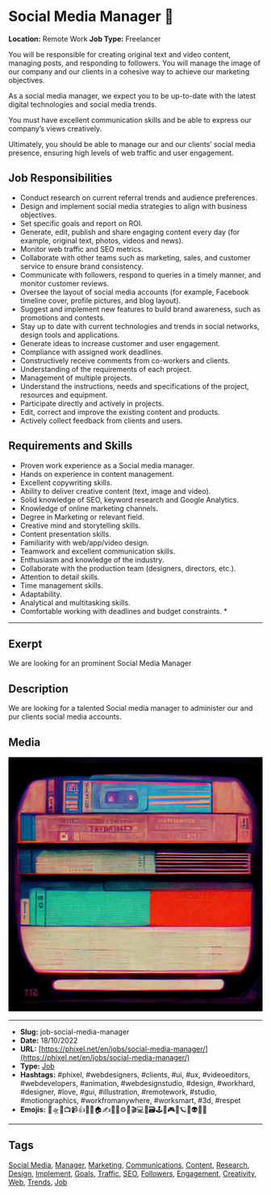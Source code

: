 # Social Media Manager 👑
**Location:** Remote Work
**Job Type:** Freelancer

You will be responsible for creating original text and video content, managing posts, and responding to followers. You will manage the image of our company and our clients in a cohesive way to achieve our marketing objectives.

As a social media manager, we expect you to be up-to-date with the latest digital technologies and social media trends.

You must have excellent communication skills and be able to express our company’s views creatively.

Ultimately, you should be able to manage our and our clients’ social media presence, ensuring high levels of web traffic and user engagement.

## Job Responsibilities
- Conduct research on current referral trends and audience preferences.
- Design and implement social media strategies to align with business objectives.
- Set specific goals and report on ROI.
- Generate, edit, publish and share engaging content every day (for example, original text, photos, videos and news).
- Monitor web traffic and SEO metrics.
- Collaborate with other teams such as marketing, sales, and customer service to ensure brand consistency.
- Communicate with followers, respond to queries in a timely manner, and monitor customer reviews.
- Oversee the layout of social media accounts (for example, Facebook timeline cover, profile pictures, and blog layout).
- Suggest and implement new features to build brand awareness, such as promotions and contests.
- Stay up to date with current technologies and trends in social networks, design tools and applications.
- Generate ideas to increase customer and user engagement.
- Compliance with assigned work deadlines.
- Constructively receive comments from co-workers and clients.
- Understanding of the requirements of each project.
- Management of multiple projects.
- Understand the instructions, needs and specifications of the project, resources and equipment.
- Participate directly and actively in projects.
- Edit, correct and improve the existing content and products.
- Actively collect feedback from clients and users.

## Requirements and Skills
- Proven work experience as a Social media manager.
- Hands on experience in content management.
- Excellent copywriting skills.
- Ability to deliver creative content (text, image and video).
- Solid knowledge of SEO, keyword research and Google Analytics.
- Knowledge of online marketing channels.
- Degree in Marketing or relevant field.
- Creative mind and storytelling skills.
- Content presentation skills.
- Familiarity with web/app/video design.
- Teamwork and excellent communication skills.
- Enthusiasm and knowledge of the industry.
- Collaborate with the production team (designers, directors, etc.).
- Attention to detail skills.
- Time management skills.
- Adaptability.
- Analytical and multitasking skills.
- Comfortable working with deadlines and budget constraints. *
------------
## Exerpt
We are looking for an prominent Social Media Manager
## Description
We are looking for a talented Social media manager to administer our and pur clients social media accounts.
## Media
<img src="media/0d9ce3a5/job-social-media-manager.jpg" loading="lazy">

------------
- **Slug:** job-social-media-manager
- **Date:** 18/10/2022
- **URL:** [https://phixel.net/en/jobs/social-media-manager/](https://phixel.net/en/jobs/social-media-manager/)
- **Type:** [Job](#job)
- **Hashtags:** #phixel, #webdesigners, #clients, #ui, #ux, #videoeditors, #webdevelopers, #animation, #webdesignstudio, #design, #workhard, #designer, #love, #gui, #illustration, #remotework, #studio, #motiongraphics, #workfromanywhere, #worksmart, #3d, #respet
- **Emojis:** 🎨🛸📼📺📹👍🔗📝🏠✍️👨‍💻⚙️🔮🎬‍💻👑🗃️🕹️👾🎮📲🪐🌟👽🚀🌌

------------
## Tags
[Social Media](#social-media), [Manager](#manager), [Marketing](#marketing), [Communications](#communications), [Content](#content), [Research](#research), [Design](#design), [Implement](#implement), [Goals](#goals), [Traffic](#traffic), [SEO](#seo), [Followers](#followers), [Engagement](#engagement), [Creativity](#creativity), [Web](#web), [Trends](#trends), [Job](#job)

